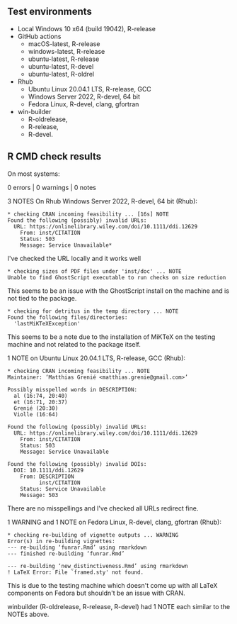## Test environments

* Local Windows 10 x64 (build 19042), R-release
* GitHub actions
  + macOS-latest, R-release
  + windows-latest, R-release
  + ubuntu-latest, R-release
  + ubuntu-latest, R-devel
  + ubuntu-latest, R-oldrel
* Rhub
  + Ubuntu Linux 20.04.1 LTS, R-release, GCC
  + Windows Server 2022, R-devel, 64 bit
  + Fedora Linux, R-devel, clang, gfortran
* win-builder
  + R-oldrelease,
  + R-release,
  + R-devel.

## R CMD check results

On most systems:

0 errors | 0 warnings | 0 notes

3 NOTES On Rhub Windows Server 2022, R-devel, 64 bit (Rhub):


```
* checking CRAN incoming feasibility ... [16s] NOTE
Found the following (possibly) invalid URLs:
  URL: https://onlinelibrary.wiley.com/doi/10.1111/ddi.12629
    From: inst/CITATION
    Status: 503
    Message: Service Unavailable*
```

I've checked the URL locally and it works well


```
* checking sizes of PDF files under 'inst/doc' ... NOTE
Unable to find GhostScript executable to run checks on size reduction
```

This seems to be an issue with the GhostScript install on the machine and is not
tied to the package.


```
* checking for detritus in the temp directory ... NOTE
Found the following files/directories:
  'lastMiKTeXException'
```

This seems to be a note due to the installation of MiKTeX on the testing machine
and not related to the package itself.


1 NOTE on Ubuntu Linux 20.04.1 LTS, R-release, GCC (Rhub):

```
* checking CRAN incoming feasibility ... NOTE
Maintainer: ‘Matthias Grenié <matthias.grenie@gmail.com>’

Possibly misspelled words in DESCRIPTION:
  al (16:74, 20:40)
  et (16:71, 20:37)
  Grenié (20:30)
  Violle (16:64)

Found the following (possibly) invalid URLs:
  URL: https://onlinelibrary.wiley.com/doi/10.1111/ddi.12629
    From: inst/CITATION
    Status: 503
    Message: Service Unavailable

Found the following (possibly) invalid DOIs:
  DOI: 10.1111/ddi.12629
    From: DESCRIPTION
          inst/CITATION
    Status: Service Unavailable
    Message: 503
```

There are no misspellings and I've checked all URLs redirect fine.

1 WARNING and 1 NOTE on Fedora Linux, R-devel, clang, gfortran (Rhub):

```
* checking re-building of vignette outputs ... WARNING
Error(s) in re-building vignettes:
--- re-building ‘funrar.Rmd’ using rmarkdown
--- finished re-building ‘funrar.Rmd’

--- re-building ‘new_distinctiveness.Rmd’ using rmarkdown
! LaTeX Error: File `framed.sty' not found.
```

This is due to the testing machine which doesn't come up with all LaTeX
components on Fedora but shouldn't be an issue with CRAN.

winbuilder (R-oldrelease, R-release, R-devel) had 1 NOTE each similar to
the NOTEs above.
